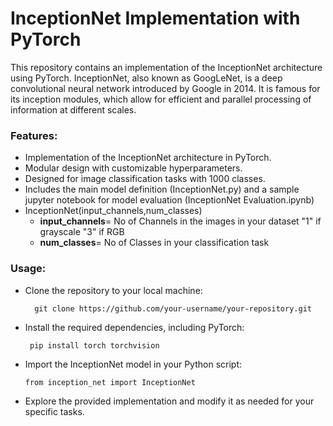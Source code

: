 # InceptionNet Implementation with PyTorch

This repository contains an implementation of the InceptionNet architecture using PyTorch. InceptionNet, also known as GoogLeNet, is a deep convolutional neural network introduced by Google in 2014. It is famous for its inception modules, which allow for efficient and parallel processing of information at different scales.

### Features:
- Implementation of the InceptionNet architecture in PyTorch.
- Modular design with customizable hyperparameters.
- Designed for image classification tasks with 1000 classes.
- Includes the main model definition (InceptionNet.py) and a sample jupyter notebook for model evaluation (InceptionNet Evaluation.ipynb)
- InceptionNet(input_channels,num_classes)
  - **input_channels**= No of Channels in the images in your dataset "1" if grayscale "3" if RGB
  - **num_classes**= No of Classes in your classification task  

### Usage:
- Clone the repository to your local machine:
  
        git clone https://github.com/your-username/your-repository.git
- Install the required dependencies, including PyTorch:

       pip install torch torchvision
- Import the InceptionNet model in your Python script:

      from inception_net import InceptionNet
- Explore the provided implementation and modify it as needed for your specific tasks.



